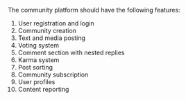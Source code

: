 The community platform should have the following features: 
1. User registration and login
2. Community creation
3. Text and media posting
4. Voting system
5. Comment section with nested replies
6. Karma system
7. Post sorting
8. Community subscription
9. User profiles
10. Content reporting